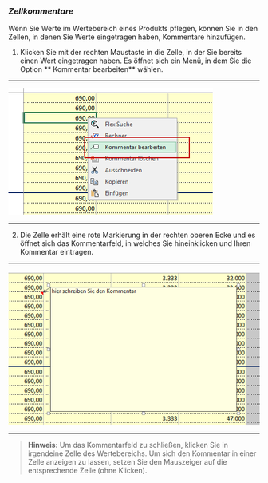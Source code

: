 ### *Zellkommentare*
Wenn Sie Werte im Wertebereich eines Produkts pflegen, können Sie in den Zellen, in denen Sie Werte eingetragen haben, Kommentare hinzufügen.

1) Klicken Sie mit der rechten Maustaste in die Zelle, in der Sie bereits einen Wert eingetragen haben. Es öffnet sich ein Menü, in dem Sie die Option ** Kommentar bearbeiten** wählen.

---
![](/Pictures/Excel-Client/Datenerfassung/Zellkommentare/zellkommentare_1.png)

---

2) Die Zelle erhält eine rote Markierung in der rechten oberen Ecke und es öffnet sich das Kommentarfeld, in welches Sie hineinklicken und Ihren Kommentar eintragen.

---
![](/Pictures/Excel-Client/Datenerfassung/Zellkommentare/zellkommentare_2.png)

---

> **Hinweis:** Um das Kommentarfeld zu schließen, klicken Sie in irgendeine Zelle des Wertebereichs. Um sich den Kommentar in einer Zelle anzeigen zu lassen, setzen Sie den Mauszeiger auf die entsprechende Zelle (ohne Klicken).